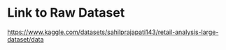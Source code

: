 # Link to Raw Dataset
https://www.kaggle.com/datasets/sahilprajapati143/retail-analysis-large-dataset/data